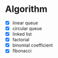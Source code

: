 # Algorithm
- [x] linear queue
- [x] circular queue
- [x] linked list
- [x] factorial
- [x] binomial coefficient
- [x] fibonacci